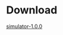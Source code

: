 # Download

<a href="http://activespaces.tibco.com/nexus/service/local/artifact/maven/redirect?r=snapshots&amp;g=com.tibco.as.io&amp;a=as-simulator&amp;v=1.0.0-SNAPSHOT&amp;e=zip&amp;c=distribution" class="btn btn-primary">simulator-1.0.0</a>
